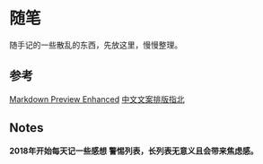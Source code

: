 # 随笔

随手记的一些散乱的东西，先放这里，慢慢整理。

## 参考
[Markdown Preview Enhanced](https://shd101wyy.github.io/markdown-preview-enhanced/#/zh-cn/)
[中文文案排版指北](https://github.com/sparanoid/chinese-copywriting-guidelines)


## Notes
**2018年开始每天记一些感想**
**警惕列表，长列表无意义且会带来焦虑感。**
